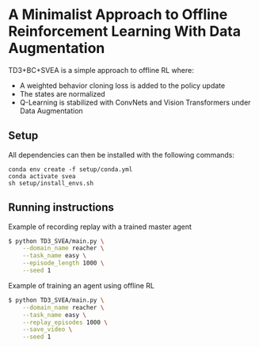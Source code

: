 # A Minimalist Approach to Offline Reinforcement Learning With Data Augmentation

TD3+BC+SVEA is a simple approach to offline RL where: 
- A weighted behavior cloning loss is added to the policy update
- The states are normalized
- Q-Learning is stabilized with ConvNets and Vision Transformers under Data Augmentation

## Setup
All dependencies can then be installed with the following commands:
```
conda env create -f setup/conda.yml
conda activate svea
sh setup/install_envs.sh
```

## Running instructions
Example of recording replay with a trained master agent
```bash
$ python TD3_SVEA/main.py \
    --domain_name reacher \
    --task_name easy \
    --episode_length 1000 \
    --seed 1
```

Example of training an agent using offline RL
```bash
$ python TD3_SVEA/main.py \
    --domain_name reacher \
    --task_name easy \
    --replay_episodes 1000 \
    --save_video \
    --seed 1
```